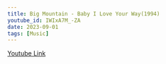 ```yaml
---
title: Big Mountain - Baby I Love Your Way(1994)
youtube_id: IWIxA7M_-ZA
date: 2023-09-01
tags: [Music]
---
```



[Youtube Link](https://www.youtube.com/watch?v=IWIxA7M_-ZA)  
